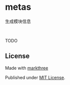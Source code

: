 # metas

生成模块信息

<br />

TODO

## License

Made with [markthree](https://github.com/markthree)

Published under [MIT License](./LICENSE).

